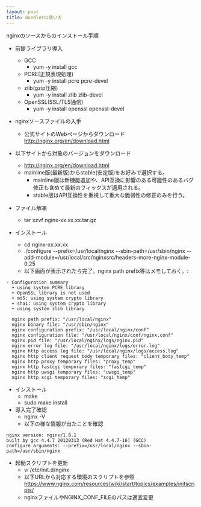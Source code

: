```yaml
---
layout: post
title: Bundlerの使い方
---
```

nginxのソースからのインストール手順

- 前提ライブラリ導入
  - GCC
    - yum -y install gcc
  - PCRE(正規表現処理)
    - yum -y install pcre pcre-devel
  - zlib(gzip圧縮)
    - yum -y install zlib zlib-devel
  - OpenSSL(SSL/TLS通信)
    - yum -y install openssl openssl-devel
- nginxソースファイルの入手
    - 公式サイトのWebページからダウンロード  
http://nginx.org/en/download.html

- 以下サイトから対象のバージョンをダウンロード
  - http://nginx.org/en/download.html
  - mainline版(最新版)からstable(安定版)をお好みで選択する。
    - mainline版は新機能追加や、API互換に影響のある可能性のあるバグ修正も含めて最新のフィックスが適用される。
    - stable版はAPI互換性を重視して重大な脆弱性の修正のみを行う。
- ファイル解凍
  - tar xzvf nginx-xx.xx.xx.tar.gz
- インストール
  - cd nginx-xx.xx.xx
  - ./configure --prefix=/usr/local/nginx --sbin-path=/usr/sbin/nginx --add-module=/usr/local/src/nginxsrc/headers-more-nginx-module-0.25
  - 以下画面が表示されたら完了。nginx path prefix等はメモしておく。:

```shell-session
- Configuration summary
  + using system PCRE library
  + OpenSSL library is not used
  + md5: using system crypto library
  + sha1: using system crypto library
  + using system zlib library

  nginx path prefix: "/usr/local/nginx"
  nginx binary file: "/usr/sbin/nginx"
  nginx configuration prefix: "/usr/local/nginx/conf"
  nginx configuration file: "/usr/local/nginx/conf/nginx.conf"
  nginx pid file: "/usr/local/nginx/logs/nginx.pid"
  nginx error log file: "/usr/local/nginx/logs/error.log"
  nginx http access log file: "/usr/local/nginx/logs/access.log"
  nginx http client request body temporary files: "client_body_temp"
  nginx http proxy temporary files: "proxy_temp"
  nginx http fastcgi temporary files: "fastcgi_temp"
  nginx http uwsgi temporary files: "uwsgi_temp"
  nginx http scgi temporary files: "scgi_temp"
```

- インストール
  - make
  - sudo make install
- 導入完了確認
  - nginx -V
  - 以下の様な情報が出たことを確認

```shell-session
nginx version: nginx/1.8.1
built by gcc 4.4.7 20120313 (Red Hat 4.4.7-16) (GCC)
configure arguments: --prefix=/usr/local/nginx --sbin-path=/usr/sbin/nginx
```

- 起動スクリプトを更新
  - vi /etc/init.d/nginx
  - 以下URLから対応する環境のスクリプトを参照  
https://www.nginx.com/resources/wiki/start/topics/examples/initscripts/
  - nginxファイルやNGINX_CONF_FILEのパスは適宜変更
